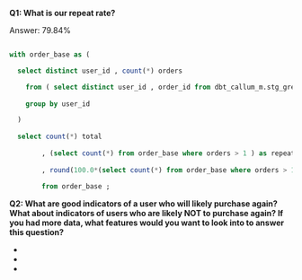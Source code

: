 
**Q1: What is our repeat rate?**

Answer: 79.84%

```sql

with order_base as ( 

  select distinct user_id , count(*) orders 

    from ( select distinct user_id , order_id from dbt_callum_m.stg_greenery_orders ) a
  
    group by user_id 

  )
  
  select count(*) total 
  
        , (select count(*) from order_base where orders > 1 ) as repeat_customer
        
        , round(100.0*(select count(*) from order_base where orders > 1 ) / count(*),2) as percentage
        
        from order_base ;

```


**Q2: What are good indicators of a user who will likely purchase again? What about indicators of users who are likely NOT to purchase again? If you had more data, what features would you want to look into to answer this question?**

- 
-
-
